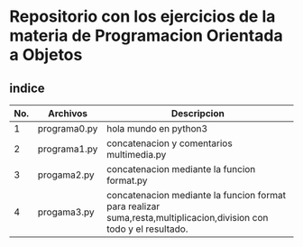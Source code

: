 # Repositorio con los ejercicios de la materia de Programacion Orientada a Objetos
 
## indice

|No.|Archivos|Descripcion|
|--|--|--|
|1|programa0.py|hola mundo en python3|
|2|programa1.py|concatenacion y comentarios multimedia.py|
|3|progama2.py|concatenacion mediante la funcion format.py
|4|progama3.py|concatenacion mediante la funcion format para realizar suma,resta,multiplicacion,division con todo y el resultado.|